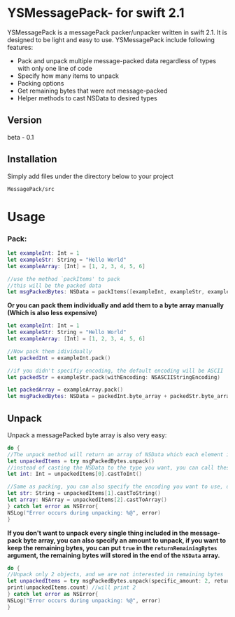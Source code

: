 # YSMessagePack- for swift 2.1

YSMessagePack is a messagePack packer/unpacker written in swift 2.1. It is designed to be light and easy to use. YSMessagePack include following features:

- Pack and unpack multiple message-packed data regardless of types with only one line of code
- Specify how many items to unpack
- Packing options
- Get remaining bytes that were not message-packed
- Helper methods to cast NSData to desired types

## Version
beta - 0.1

## Installation

Simply add files under the directory below to your project                                                                                                                                                                                                                                                                  
```url
MessagePack/src
```

# Usage 
### Pack:

```swift
let exampleInt: Int = 1
let exampleStr: String = "Hello World"
let exampleArray: [Int] = [1, 2, 3, 4, 5, 6]

//use the method `packItems' to pack 
//this will be the packed data
let msgPackedBytes: NSData = packItems([exampleInt, exampleStr, exampleArray]) 
```

**Or you can pack them individually and add them to a byte array manually (Which is also less expensive)**

```swift
let exampleInt: Int = 1
let exampleStr: String = "Hello World"
let exampleArray: [Int] = [1, 2, 3, 4, 5, 6]

//Now pack them idividually
let packedInt = exampleInt.pack()

//if you didn't specifiy encoding, the default encoding will be ASCII
let packedStr = exampleStr.pack(withEncoding: NSASCIIStringEncoding) 

let packedArray = exampleArray.pack()
let msgPackedBytes: NSData = packedInt.byte_array + packedStr.byte_array + packedArray.byte_array
```
## Unpack
Unpack a messagePacked byte array is also very easy:

```swift
do {
//The unpack method will return an array of NSData which each element is an unpacked object
let unpackedItems = try msgPackedBytes.unpack()
//instead of casting the NSData to the type you want, you can call these `.castTo..` methods to do the job for you
let int: Int = unpackedItems[0].castToInt()

//Same as packing, you can also specify the encoding you want to use, default is ASCII
let str: String = unpackedItems[1].castToString() 
let array: NSArray = unpackedItems[2].castToArray() 
} catch let error as NSError{
NSLog("Error occurs during unpacking: %@", error)
}
```
**If you don't want to unpack every single thing included in the message-pack byte array, you can also specify an amount to unpack, if you want to keep the remaining bytes, you can put `true` in the `returnRemainingBytes` argument, the remaining bytes will stored in the end of the `NSData` array.**

```swift
do {
//Unpack only 2 objects, and we are not interested in remaining bytes
let unpackedItems = try msgPackedBytes.unpack(specific_amount: 2, returnRemainingBytes: false)
print(unpackedItems.count) //will print 2
} catch let error as NSError{
NSLog("Error occurs during unpacking: %@", error)
}
```


